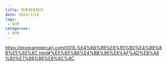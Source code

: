 ```yaml
---
title: 软考综合知识
date: 2024/3/28
tags:
 - 软考
categories:
 - 软考
---
```

https://programmercarl.com/0015.%E4%B8%89%E6%95%B0%E4%B9%8B%E5%92%8C.html#%E5%85%B6%E4%BB%96%E8%AF%AD%E8%A8%80%E7%89%88%E6%9C%AC